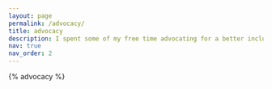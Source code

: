 ```yaml
---
layout: page
permalink: /advocacy/
title: advocacy
description: I spent some of my free time advocating for a better inclusion of people with disabilities in both the tech industry and the society. As most of my actions are located in France, this section will be in French.
nav: true
nav_order: 2
---
```


{% advocacy %}
